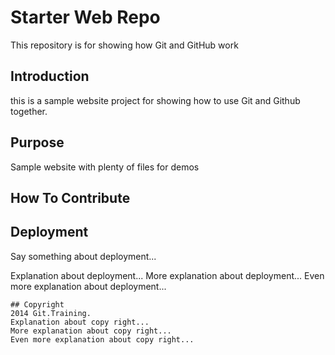 # Starter Web Repo

This repository is for showing how Git and GitHub work

## Introduction
this is a sample website project for showing how to use Git and Github together.
## Purpose

Sample website with plenty of files for demos

## How To Contribute

## Deployment
Say something about deployment...

Explanation about deployment...
More explanation about deployment...
Even more explanation about deployment...
```
## Copyright
2014 Git.Training.
Explanation about copy right...
More explanation about copy right...
Even more explanation about copy right...
```
